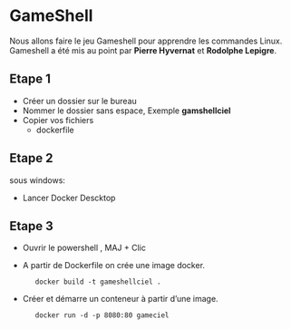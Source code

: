 # GameShell

Nous allons faire le jeu Gameshell pour apprendre les commandes Linux.
Gameshell a été mis au point par **Pierre Hyvernat** et **Rodolphe Lepigre**.

## Etape 1 
* Créer un dossier sur le bureau
* Nommer le dossier sans espace,     Exemple **gamshellciel**
* Copier vos fichiers
  * dockerfile
 

## Etape 2
sous windows:
* Lancer Docker Descktop

## Etape 3
* Ouvrir le powershell , MAJ + Clic
- A partir de Dockerfile on crée une image docker.

         docker build -t gameshellciel .
  
- Créer et démarre un conteneur à partir d’une image.

         docker run -d -p 8080:80 gameciel
